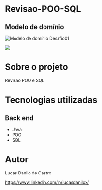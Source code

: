 # Revisao-POO-SQL

## Modelo de domínio

![Modelo de domínio Desafio01](https://imagizer.imageshack.com/v2/640x480q70/924/H7Jt0y.png)

![](https://imagizer.imageshack.com/v2/640x480q70/923/1LUXxY.png)

# Sobre o projeto
Revisão POO e SQL

# Tecnologias utilizadas
## Back end

- Java
- POO
- SQL

# Autor

Lucas Danilo de Castro

https://www.linkedin.com/in/lucasdanilox/

